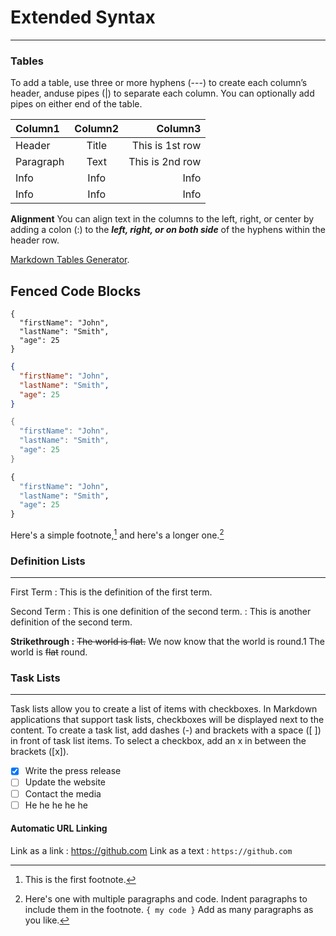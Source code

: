 # **Extended Syntax**
---
### Tables
To add a table, use three or more hyphens (---) to create each column’s header, anduse pipes (|) to separate each column. You can optionally add pipes on either end of the table.

| Column1     | Column2        | Column3          |
| :---------- | :------------: |----------------: |
| Header      | Title          | This is 1st row  |
| Paragraph   | Text           | This is 2nd row  |
| Info        | Info           | Info             |
| Info        | Info           | Info             |

**Alignment**
You can align text in the columns to the left, right, or center by adding a colon (:) to the  ***left, right, or on both side*** of the hyphens within the header row.

[Markdown Tables Generator](https://www.tablesgenerator.com/markdown_tables "Speedy way to create table").


## **Fenced Code Blocks**
```
{
  "firstName": "John",
  "lastName": "Smith",
  "age": 25
}
```

```json
{
  "firstName": "John",
  "lastName": "Smith",
  "age": 25
}
```

~~~java
{
  "firstName": "John",
  "lastName": "Smith",
  "age": 25
}
~~~

```Python
{
  "firstName": "John",
  "lastName": "Smith",
  "age": 25
}
```


Here's a simple footnote,[^1] and here's a longer one.[^bignote]

[^1]: This is the first footnote.
[^bignote]: Here's one with multiple paragraphs and code.
    Indent paragraphs to include them in the footnote.
    `{ my code }` 
    Add as many paragraphs as you like.


### **Definition Lists**
---
First Term
: This is the definition of the first term.

Second Term
: This is one definition of the second term.
: This is another definition of the second term.

**Strikethrough :** ~~The world is flat.~~ We now know that the world is round.1 The world is ~~flat~~ round.

### Task Lists
---
Task lists allow you to create a list of items with checkboxes. In Markdown applications that support task lists, checkboxes will be displayed next to the content. To create a task list, add dashes (-) and brackets with a space ([ ]) in front of task list items. To select a checkbox, add an x in between the brackets ([x]).
- [x] Write the press release
- [ ] Update the website
- [ ] Contact the media
- [ ] He he he he he

#### Automatic URL Linking
Link as a link : https://github.com
Link as a text : `https://github.com`


